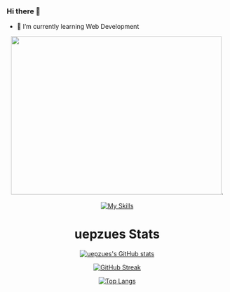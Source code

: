 ### Hi there 👋

- 🌱 I’m currently learning Web Development


<div align="center" style="border-radius: 50%;">

<img src="https://media4.giphy.com/media/M9kgjEsLG6LMbYC9dl/giphy.gif?cid=790b761192b501c033ad7cdd9165ec2dcee39c4ae45ec2ca&rid=giphy.gif&ct=g" width="480" height="360" class="giphy-embed" allowFullScreen />.

</div>

<div align="center">

[![My Skills](https://skillicons.dev/icons?i=js,html,css,sass,md,ai,ps,bootstrap,figma,codepen,github,vercel,vscode,wordpress)](https://skillicons.dev)

</div>

<div align="center">

# uepzues Stats


[![uepzues's GitHub stats](https://github-readme-stats.vercel.app/api?username=uepzues&count_private=true&show_icons=true&theme=codeSTACKr)](https://github.com/uepzues/github-readme-stats)

[![GitHub Streak](https://streak-stats.demolab.com?user=uepzues&theme=tokyonight_duo&border_radius=5&date_format=%5BY.%5Dn.j&mode=weekly&stroke=369D0D&background=140F0E&fire=EB5454&currStreakNum=EB271A&sideNums=26A4EB&currStreakLabel=EB271A&ring=EBB720)](https://git.io/streak-stats)

[![Top Langs](https://github-readme-stats.vercel.app/api/top-langs/?username=uepzues&theme=codeSTACKr)](https://github.com/uepzues/github-readme-stats)
</div>

<!--
**uepzues/uepzues** is a ✨ _special_ ✨ repository because its `README.md` (this file) appears on your GitHub profile.

Here are some ideas to get you started:

- 🔭 I’m currently working on ...
- 🌱 I’m currently learning ...
- 👯 I’m looking to collaborate on ...
- 🤔 I’m looking for help with ...
- 💬 Ask me about ...
- 📫 How to reach me: ...
- 😄 Pronouns: ...
- ⚡ Fun fact: ...
-->
